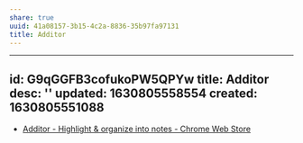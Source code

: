 ```yaml
---
share: true
uuid: 41a08157-3b15-4c2a-8836-35b97fa97131
title: Additor
---
```

---
id: G9qGGFB3cofukoPW5QPYw
title: Additor
desc: ''
updated: 1630805558554
created: 1630805551088
---

* [Additor - Highlight & organize into notes - Chrome Web Store](https://chrome.google.com/webstore/detail/additor-highlight-organiz/hfllajanfnlimffhkjbondolipoimcgn)